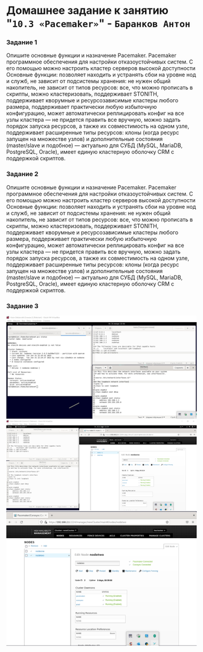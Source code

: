 # Домашнее задание к занятию "`10.3 «Pacemaker»`" - `Баранков Антон`

### Задание 1

Опишите основные функции и назначение Pacemaker.
Pacemaker программное обеспечения для настройки отказоустойчивых систем. С его помощью можно настроить кластер серверов высокой доступности
Основные функции: позволяет находить и устранять сбои на уровне нод и служб, не зависит от подсистемы хранения: не нужен общий накопитель, не зависит от типов ресурсов: все, что можно прописать в скрипты, можно кластеризовать, поддерживает STONITH, поддерживает кворумные и ресурсозависимые кластеры любого размера, поддерживает практически любую избыточную конфигурацию, может автоматически реплицировать конфиг на все узлы кластера — не придется править все вручную, можно задать порядок запуска ресурсов, а также их совместимость на одном узле, поддерживает расширенные типы ресурсов: клоны (когда ресурс запущен на множестве узлов) и дополнительные состояния (master/slave и подобное) — актуально для СУБД (MySQL, MariaDB, PostgreSQL, Oracle), имеет единую кластерную оболочку CRM с поддержкой скриптов.


### Задание 2

Опишите основные функции и назначение Pacemaker.
Pacemaker программное обеспечения для настройки отказоустойчивых систем. С его помощью можно настроить кластер серверов высокой доступности
Основные функции: позволяет находить и устранять сбои на уровне нод и служб, не зависит от подсистемы хранения: не нужен общий накопитель, не зависит от типов ресурсов: все, что можно прописать в скрипты, можно кластеризовать, поддерживает STONITH, поддерживает кворумные и ресурсозависимые кластеры любого размера, поддерживает практически любую избыточную конфигурацию, может автоматически реплицировать конфиг на все узлы кластера — не придется править все вручную, можно задать порядок запуска ресурсов, а также их совместимость на одном узле, поддерживает расширенные типы ресурсов: клоны (когда ресурс запущен на множестве узлов) и дополнительные состояния (master/slave и подобное) — актуально для СУБД (MySQL, MariaDB, PostgreSQL, Oracle), имеет единую кластерную оболочку CRM с поддержкой скриптов.

### Задание 3

![Скриншот](img/1.jpg)
![Скриншот](img/2.jpg)
![Скриншот](img/3.jpg)
